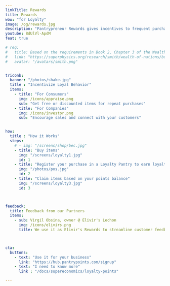 ```yaml
---
linkTitle: Rewards
title: Rewards
wow: "for Loyalty"
image: /og/rewards.jpg
description: "Pantrypreneur Rewards gives incentives to frequent purchases to keep the economy going"
youtube: 8dUlVl-ApdM
feat: true

# req:
#   title: Based on the requirements in Book 2, Chapter 3 of the Wealth of Nations
#   link: "https://superphysics.org/research/smith/wealth-of-nations/book-2/chapter-3a"
#   avatar: "/avatars/smith.png"


triconb:
  banner: "/photos/shake.jpg"
  title : "Incentivize Loyal Behavior"
  items:
    - title: "For Consumers"
      img: /icons/appraise.png
      sub: "Get free or discounted items for repeat purchases"            
    - title: "For Companies"
      img: /icons/investor.png
      sub: "Encourage sales and connect with your customers"


how:
  title : "How it Works"
  steps:
    # - img: "/screens/shop/bec.jpg"
    - title: "Buy items"
      img: "/screens/loyalty1.jpg"
      id: 1
    - title: "Register your purchase in a Loyalty Pantry to earn loyalty points"
      img: "/photos/pos.jpg"
      id: 2    
    - title: "Claim items based on your points balance"
      img: "/screens/loyalty3.jpg"
      id: 3



feedback:
  title: Feedback from our Partners
  items:
    - sub: Virgil Obsina, owner @ Elivir's Lechon
      img: /icons/elivirs.png
      title: We use it as Elivir's Rewards to streamline customer feedback and retendion, while integrating it with ordering. Our customers have been impressed at the system's ingenuity! 



cta:
  buttons:
    - text: "Use it for your business"
      link: "https://hub.pantrypoints.com/signup"
    - text: "I need to know more"
      link : "/docs/supereconomics/loyalty-points"

---
```

